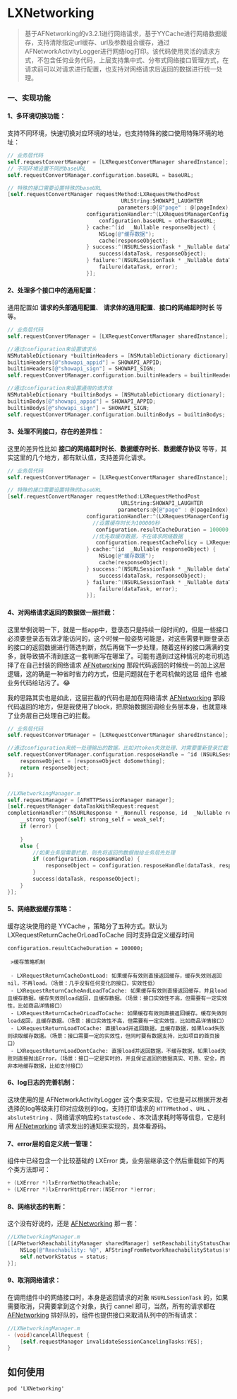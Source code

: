 # LXNetworking
> 基于AFNetworking的v3.2.1进行网络请求，基于YYCache进行网络数据缓存，支持清除指定url缓存、url及参数组合缓存，通过AFNetworkActivityLogger进行网络log打印。该代码使用灵活的请求方式，不包含任何业务代码，上层支持集中式、分布式网络接口管理方式，在请求前可以对请求进行配置，也支持对网络请求后返回的数据进行统一处理。

### 一、实现功能

#### **1、多环境切换功能：**

支持不同环境，快速切换对应环境的地址，也支持特殊的接口使用特殊环境的地址：

```objective-c
// 业务层代码
self.requestConvertManager = [LXRequestConvertManager sharedInstance];
// 不同环境设置不同的baseURL
self.requestConvertManager.configuration.baseURL = baseURL;

// 特殊的接口需要设置特殊的baseURL
[self.requestConvertManager requestMethod:LXRequestMethodPost
                                    URLString:SHOWAPI_LAUGHTER
                                   parameters:@{@"page" : @(pageIndex), @"maxResult" : @(pageSize)}
                         configurationHandler:^(LXRequestManagerConfig * _Nullable configuration) {
                             configuration.baseURL = otherBaseURL;
                         } cache:^(id  _Nullable responseObject) {
                             NSLog(@"缓存数据");
                             cache(responseObject);
                         } success:^(NSURLSessionTask * _Nullable dataTask, id  _Nullable responseObject) {
                             success(dataTask, responseObject);
                         } failure:^(NSURLSessionTask * _Nullable dataTask, LXError * _Nullable error) {
                             failure(dataTask, error);
                         }];
```

#### **2、处理多个接口中的通用配置：**

通用配置如 **请求的头部通用配置**、 **请求体的通用配置**、**接口的网络超时时长** 等等。

```objective-c
// 业务层代码
self.requestConvertManager = [LXRequestConvertManager sharedInstance];

//通过configuration来设置请求头
NSMutableDictionary *builtinHeaders = [NSMutableDictionary dictionary];
builtinHeaders[@"showapi_appid"] = SHOWAPI_APPID;
builtinHeaders[@"showapi_sign"] = SHOWAPI_SIGN;
self.requestConvertManager.configuration.builtinHeaders = builtinHeaders;

//通过configuration来设置通用的请求体
NSMutableDictionary *builtinBodys = [NSMutableDictionary dictionary];
builtinBodys[@"showapi_appid"] = SHOWAPI_APPID;
builtinBodys[@"showapi_sign"] = SHOWAPI_SIGN;
self.requestConvertManager.configuration.builtinBodys = builtinBodys;
```

#### **3、处理不同接口，存在的差异性：**

这里的差异性比如 **接口的网络超时时长**、**数据缓存时长**、**数据缓存协议** 等等，其实这里的几个地方，都有默认值，支持差异化请求。

```objective-c
// 业务层代码
self.requestConvertManager = [LXRequestConvertManager sharedInstance];

// 特殊的接口需要设置特殊的baseURL
[self.requestConvertManager requestMethod:LXRequestMethodPost
                                    URLString:SHOWAPI_LAUGHTER
                                   parameters:@{@"page" : @(pageIndex), @"maxResult" : @(pageSize)}
                         configurationHandler:^(LXRequestManagerConfig * _Nullable configuration) {
                           //设置缓存时长为100000秒
							configuration.resultCacheDuration = 100000;    
                           //优先取缓存数据，不在请求网络数据
                            configuration.requestCachePolicy = LXRequestReturnLoadToCache;    
                         } cache:^(id  _Nullable responseObject) {
                             NSLog(@"缓存数据");
                             cache(responseObject);
                         } success:^(NSURLSessionTask * _Nullable dataTask, id  _Nullable responseObject) {
                             success(dataTask, responseObject);
                         } failure:^(NSURLSessionTask * _Nullable dataTask, LXError * _Nullable error) {
                             failure(dataTask, error);
                         }];
```

#### **4、对网络请求返回的数据做一层拦截：**

这里举例说明一下，就是一些app中，登录态只是持续一段时间的，但是一些接口必须要登录态有效才能访问的，这个时候一般姿势可能是，对这些需要判断登录态的接口的返回数据进行筛选判断，然后再做下一步处理，随着这样的接口满满的变多，就导致搞不清到底这一套判断写在哪里了。可能有遇到过这种情况的老司机选择了在自己封装的网络请求 [AFNetworking](https://github.com/AFNetworking/AFNetworking)  那段代码返回的时候统一的加上这层逻辑，这的确是一种省时省力的方式，但是问题就在于老司机做的这层 组件 也被业务代码给玷污了。😂

我的思路其实也是如此，这层拦截的代码也是加在网络请求 [AFNetworking](https://github.com/AFNetworking/AFNetworking)  那段代码返回的地方，但是我使用了block，把原始数据回调给业务层本身，也就意味了业务层自己处理自己的拦截。

```objective-c
// 业务层代码
self.requestConvertManager = [LXRequestConvertManager sharedInstance];

//通过configuration来统一处理输出的数据，比如对token失效处理、对需要重新登录拦截
self.requestConvertManager.configuration.resposeHandle = ^id (NSURLSessionTask *dataTask, id responseObject) {
  	responseObject = [responseObject doSomething];
	return responseObject;
};


//LXNetworkingManager.m
self.requestManager = [AFHTTPSessionManager manager];
[self.requestManager dataTaskWithRequest:request
completionHandler:^(NSURLResponse * _Nonnull response, id  _Nullable responseObject, NSError * _Nullable error) {
    __strong typeof(self) strong_self = weak_self;
    if (error) {
        
    }
    else {
      	//如果业务层需要拦截，则先将返回的数据抛给业务层先处理
        if (configuration.resposeHandle) {
            responseObject = configuration.resposeHandle(dataTask, responseObject);
        }
        success(dataTask, responseObject);
    }
}];
```

#### **5、网络数据缓存策略**：

缓存这块使用的是 YYCache ，策略分了五种方式。默认为LXRequestReturnCacheOrLoadToCache
同时支持自定义缓存时间
```//设置缓存时长为100000秒
configuration.resultCacheDuration = 100000;

 >缓存策略机制
 
 - LXRequestReturnCacheDontLoad: 如果缓存有效则直接返回缓存，缓存失效则返回nil，不再load。（场景：几乎没有任何变化的接口，实效性低）
 - LXRequestReturnCacheAndLoadToCache: 如果缓存有效则直接返回缓存，并且load且缓存数据。缓存失效则load返回，且缓存数据。（场景：接口实效性不高，但需要有一定实效性，比如商品详情接口）
 - LXRequestReturnCacheOrLoadToCache: 如果缓存有效则直接返回缓存。缓存失效则load返回，且缓存数据。（场景：接口实效性不高，但需要有一定实效性，比如商品详情接口）
 - LXRequestReturnLoadToCache: 直接load并返回数据，且缓存数据，如果load失败则读取缓存数据。（场景：接口需要一定的实效性，但同时要有数据支持，比如项目的首页接口）
 - LXRequestReturnLoadDontCache: 直接load并返回数据，不缓存数据，如果load失败则直接抛出Error。（场景：接口一定是实时的，并且保证返回的数据真实、可靠、安全，而非本地缓存数据，比如支付接口）
 ```



#### **6、log日志的完善机制：**

这块使用的是 AFNetworkActivityLogger 这个类来实现，它也是可以根据开发者选择的log等级来打印对应级别的log，支持打印请求的 `HTTPMethod` 、`URL` 、`absluteString` 、网络请求响应的`statusCode` 、本次请求耗时等等信息，它是利用  [AFNetworking](https://github.com/AFNetworking/AFNetworking)  请求发出的通知来实现的，具体看源码。

#### **7、error层的自定义统一管理：**

组件中已经包含一个比较基础的 LXError 类，业务层继承这个然后重载如下的两个类方法即可：

```objective-c
+ (LXError *)lxErrorNetNotReachable;
+ (LXError *)lxErrorHttpError:(NSError *)error;
```

#### **8、网络状态的判断：**

这个没有好说的，还是 [AFNetworking](https://github.com/AFNetworking/AFNetworking) 那一套：

```objective-c
//LXNetworkingManager.m
[[AFNetworkReachabilityManager sharedManager] setReachabilityStatusChangeBlock:^(AFNetworkReachabilityStatus status) {
	NSLog(@"Reachability: %@", AFStringFromNetworkReachabilityStatus(status));
	self.networkStatus = status;
}];
```

#### 9、取消网络请求：

在调用组件中的网络接口时，本身是返回请求的对象 `NSURLSessionTask` 的，如果需要取消，只需要拿到这个对象，执行 cannel 即可，当然，所有的请求都在 [AFNetworking](https://github.com/AFNetworking/AFNetworking) 排好队的，组件也提供接口来取消队列中的所有请求：

```objective-c
//LXNetworkingManager.m
- (void)cancelAllRequest {
    [self.requestManager invalidateSessionCancelingTasks:YES];
}
```


## 如何使用
```
pod 'LXNetworking'
```
